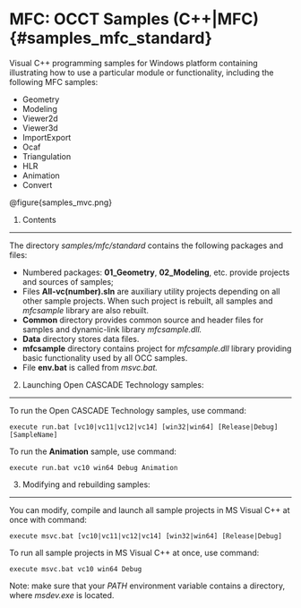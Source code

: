 MFC: OCCT Samples (C++|MFC) {#samples_mfc_standard}
==========

Visual C++ programming samples for Windows platform containing illustrating how to use a particular module or functionality, including the following MFC samples:

  * Geometry
  * Modeling
  * Viewer2d
  * Viewer3d
  * ImportExport
  * Ocaf
  * Triangulation
  * HLR
  * Animation
  * Convert

@figure{samples_mvc.png}

1. Contents 
-----------------------

The directory <i> samples/mfc/standard </i> contains the following packages and files:

* Numbered packages: **01_Geometry**, **02_Modeling**, etc. provide projects and sources of samples;
* Files **All-vc(number).sln** are auxiliary utility projects depending on all other sample
projects. When such project is rebuilt, all samples and *mfcsample* library are also rebuilt.
* **Common** directory provides common source and header files for samples and dynamic-link library *mfcsample.dll.*
* **Data** directory stores data files.
* **mfcsample** directory contains project for *mfcsample.dll* library providing basic functionality used by all OCC samples. 
* File **env.bat** is called from *msvc.bat.*


2. Launching Open CASCADE Technology samples:
---------------------------------

To run the Open CASCADE Technology samples, use command:

~~~~
execute run.bat [vc10|vc11|vc12|vc14] [win32|win64] [Release|Debug] [SampleName]
~~~~

To run the **Animation** sample, use command:

~~~~
execute run.bat vc10 win64 Debug Animation
~~~~


3. Modifying and rebuilding samples:
--------------------------------------------

You can modify, compile and launch all sample projects in MS Visual C++ at once with command:

~~~~  
execute msvc.bat [vc10|vc11|vc12|vc14] [win32|win64] [Release|Debug]
~~~~

To run all sample projects in MS Visual C++ at once, use command: 

~~~~
execute msvc.bat vc10 win64 Debug
~~~~

Note: make sure that your *PATH* environment variable contains a directory, where *msdev.exe* is located.